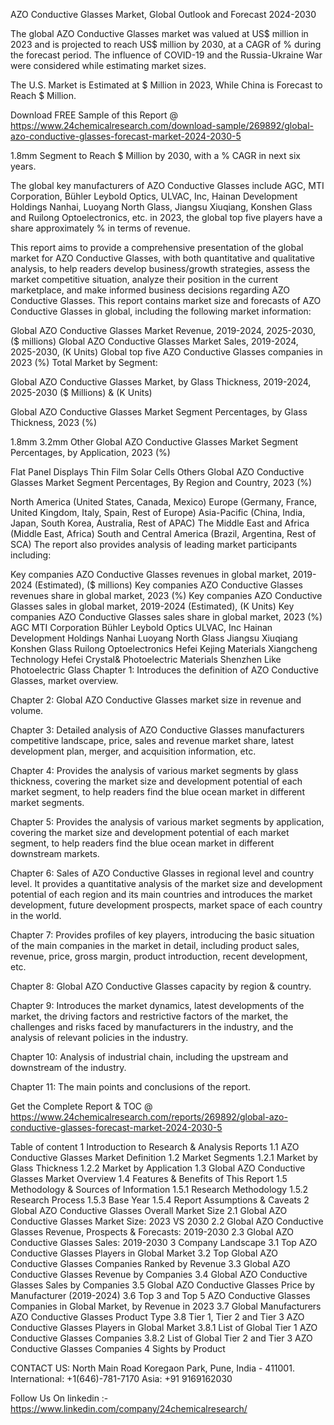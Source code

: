 AZO Conductive Glasses Market, Global Outlook and Forecast 2024-2030

The global AZO Conductive Glasses market was valued at US$ million in 2023 and is projected to reach US$ million by 2030, at a CAGR of % during the forecast period. The influence of COVID-19 and the Russia-Ukraine War were considered while estimating market sizes.

The U.S. Market is Estimated at $ Million in 2023, While China is Forecast to Reach $ Million.

Download FREE Sample of this Report @ https://www.24chemicalresearch.com/download-sample/269892/global-azo-conductive-glasses-forecast-market-2024-2030-5

1.8mm Segment to Reach $ Million by 2030, with a % CAGR in next six years.

The global key manufacturers of AZO Conductive Glasses include AGC, MTI Corporation, Bühler Leybold Optics, ULVAC, Inc, Hainan Development Holdings Nanhai, Luoyang North Glass, Jiangsu Xiuqiang, Konshen Glass and Ruilong Optoelectronics, etc. in 2023, the global top five players have a share approximately % in terms of revenue.

This report aims to provide a comprehensive presentation of the global market for AZO Conductive Glasses, with both quantitative and qualitative analysis, to help readers develop business/growth strategies, assess the market competitive situation, analyze their position in the current marketplace, and make informed business decisions regarding AZO Conductive Glasses. This report contains market size and forecasts of AZO Conductive Glasses in global, including the following market information:

Global AZO Conductive Glasses Market Revenue, 2019-2024, 2025-2030, ($ millions)
Global AZO Conductive Glasses Market Sales, 2019-2024, 2025-2030, (K Units)
Global top five AZO Conductive Glasses companies in 2023 (%)
Total Market by Segment:

Global AZO Conductive Glasses Market, by Glass Thickness, 2019-2024, 2025-2030 ($ Millions) & (K Units)

Global AZO Conductive Glasses Market Segment Percentages, by Glass Thickness, 2023 (%)

1.8mm
3.2mm
Other
Global AZO Conductive Glasses Market Segment Percentages, by Application, 2023 (%)

Flat Panel Displays
Thin Film Solar Cells
Others
Global AZO Conductive Glasses Market Segment Percentages, By Region and Country, 2023 (%)

North America (United States, Canada, Mexico)
Europe (Germany, France, United Kingdom, Italy, Spain, Rest of Europe)
Asia-Pacific (China, India, Japan, South Korea, Australia, Rest of APAC)
The Middle East and Africa (Middle East, Africa)
South and Central America (Brazil, Argentina, Rest of SCA)
The report also provides analysis of leading market participants including:

Key companies AZO Conductive Glasses revenues in global market, 2019-2024 (Estimated), ($ millions)
Key companies AZO Conductive Glasses revenues share in global market, 2023 (%)
Key companies AZO Conductive Glasses sales in global market, 2019-2024 (Estimated), (K Units)
Key companies AZO Conductive Glasses sales share in global market, 2023 (%)
AGC
MTI Corporation
Bühler Leybold Optics
ULVAC, Inc
Hainan Development Holdings Nanhai
Luoyang North Glass
Jiangsu Xiuqiang
Konshen Glass
Ruilong Optoelectronics
Hefei Kejing Materials
Xiangcheng Technology
Hefei Crystal& Photoelectric Materials
Shenzhen Like Photoelectric Glass
Chapter 1: Introduces the definition of AZO Conductive Glasses, market overview.

Chapter 2: Global AZO Conductive Glasses market size in revenue and volume.

Chapter 3: Detailed analysis of AZO Conductive Glasses manufacturers competitive landscape, price, sales and revenue market share, latest development plan, merger, and acquisition information, etc.

Chapter 4: Provides the analysis of various market segments by glass thickness, covering the market size and development potential of each market segment, to help readers find the blue ocean market in different market segments.

Chapter 5: Provides the analysis of various market segments by application, covering the market size and development potential of each market segment, to help readers find the blue ocean market in different downstream markets.

Chapter 6: Sales of AZO Conductive Glasses in regional level and country level. It provides a quantitative analysis of the market size and development potential of each region and its main countries and introduces the market development, future development prospects, market space of each country in the world.

Chapter 7: Provides profiles of key players, introducing the basic situation of the main companies in the market in detail, including product sales, revenue, price, gross margin, product introduction, recent development, etc.

Chapter 8: Global AZO Conductive Glasses capacity by region & country.

Chapter 9: Introduces the market dynamics, latest developments of the market, the driving factors and restrictive factors of the market, the challenges and risks faced by manufacturers in the industry, and the analysis of relevant policies in the industry.

Chapter 10: Analysis of industrial chain, including the upstream and downstream of the industry.

Chapter 11: The main points and conclusions of the report.

Get the Complete Report & TOC @ https://www.24chemicalresearch.com/reports/269892/global-azo-conductive-glasses-forecast-market-2024-2030-5

Table of content
1 Introduction to Research & Analysis Reports
1.1 AZO Conductive Glasses Market Definition
1.2 Market Segments
1.2.1 Market by Glass Thickness
1.2.2 Market by Application
1.3 Global AZO Conductive Glasses Market Overview
1.4 Features & Benefits of This Report
1.5 Methodology & Sources of Information
1.5.1 Research Methodology
1.5.2 Research Process
1.5.3 Base Year
1.5.4 Report Assumptions & Caveats
2 Global AZO Conductive Glasses Overall Market Size
2.1 Global AZO Conductive Glasses Market Size: 2023 VS 2030
2.2 Global AZO Conductive Glasses Revenue, Prospects & Forecasts: 2019-2030
2.3 Global AZO Conductive Glasses Sales: 2019-2030
3 Company Landscape
3.1 Top AZO Conductive Glasses Players in Global Market
3.2 Top Global AZO Conductive Glasses Companies Ranked by Revenue
3.3 Global AZO Conductive Glasses Revenue by Companies
3.4 Global AZO Conductive Glasses Sales by Companies
3.5 Global AZO Conductive Glasses Price by Manufacturer (2019-2024)
3.6 Top 3 and Top 5 AZO Conductive Glasses Companies in Global Market, by Revenue in 2023
3.7 Global Manufacturers AZO Conductive Glasses Product Type
3.8 Tier 1, Tier 2 and Tier 3 AZO Conductive Glasses Players in Global Market
3.8.1 List of Global Tier 1 AZO Conductive Glasses Companies
3.8.2 List of Global Tier 2 and Tier 3 AZO Conductive Glasses Companies
4 Sights by Product

CONTACT US:
North Main Road Koregaon Park, Pune, India - 411001.
International: +1(646)-781-7170
Asia: +91 9169162030

Follow Us On linkedin :- https://www.linkedin.com/company/24chemicalresearch/
